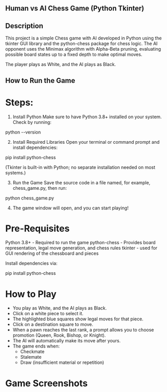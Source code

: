 ## Human vs AI Chess Game (Python Tkinter)

## Description

This project is a simple Chess game with AI developed in Python using the tkinter GUI library and the python-chess package for chess logic.
The AI opponent uses the Minimax algorithm with Alpha-Beta pruning, evaluating possible board states up to a fixed depth to make optimal moves.

The player plays as White, and the AI plays as Black.

## How to Run the Game

# Steps:

1. Install Python
Make sure to have Python 3.8+ installed on your system.
Check by running:

python --version

2. Install Required Libraries
Open your terminal or command prompt and install dependencies:

pip install python-chess

(Tkinter is built-in with Python; no separate installation needed on most systems.)

3. Run the Game Save the source code in a file named, for example, chess_game.py, then run:

python chess_game.py

4. The game window will open, and you can start playing!

# Pre-Requisites
Python 3.8+	- Required to run the game
python-chess - Provides board representation, legal move generation, and chess rules
tkinter -   used for GUI rendering of the chessboard and pieces

Install dependencies via:

pip install python-chess

# How to Play

- You play as White, and the AI plays as Black.
- Click on a white piece to select it.
- The highlighted blue squares show legal moves for that piece.
- Click on a destination square to move.
- When a pawn reaches the last rank, a prompt allows you to choose promotion (Queen, Rook, Bishop, or      Knight).
- The AI will automatically make its move after yours.
- The game ends when:
    - Checkmate
    - Stalemate
    - Draw (insufficient material or repetition)

# Game Screenshots
